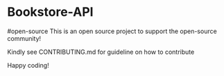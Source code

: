 # Bookstore-API
#open-source
This is an open source project to support the open-source community!

Kindly see CONTRIBUTING.md for guideline on how to contribute

Happy coding!
